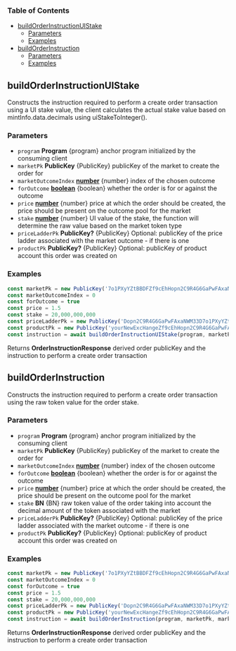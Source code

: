 <!-- Generated by documentation.js. Update this documentation by updating the source code. -->

### Table of Contents

*   [buildOrderInstructionUIStake][1]
    *   [Parameters][2]
    *   [Examples][3]
*   [buildOrderInstruction][4]
    *   [Parameters][5]
    *   [Examples][6]

## buildOrderInstructionUIStake

Constructs the instruction required to perform a create order transaction using a UI stake value, the client calculates the actual stake value based on mintInfo.data.decimals using uiStakeToInteger().

### Parameters

*   `program` **Program** {program} anchor program initialized by the consuming client
*   `marketPk` **PublicKey** {PublicKey} publicKey of the market to create the order for
*   `marketOutcomeIndex` **[number][7]** {number} index of the chosen outcome
*   `forOutcome` **[boolean][8]** {boolean} whether the order is for or against the outcome
*   `price` **[number][7]** {number} price at which the order should be created, the price should be present on the outcome pool for the market
*   `stake` **[number][7]** {number} UI value of the stake, the function will determine the raw value based on the market token type
*   `priceLadderPk` **PublicKey?** {PublicKey} Optional: publicKey of the price ladder associated with the market outcome - if there is one
*   `productPk` **PublicKey?** {PublicKey} Optional: publicKey of product account this order was created on

### Examples

```javascript
const marketPk = new PublicKey('7o1PXyYZtBBDFZf9cEhHopn2C9R4G6GaPwFAxaNWM33D')
const marketOutcomeIndex = 0
const forOutcome = true
const price = 1.5
const stake = 20,000,000,000
const priceLadderPk = new PublicKey('Dopn2C9R4G6GaPwFAxaNWM33D7o1PXyYZtBBDFZf9cEhH')
const productPk = new PublicKey('yourNewExcHangeZf9cEhHopn2C9R4G6GaPwFAxaNWM33D')
const instruction = await buildOrderInstructionUIStake(program, marketPk, marketOutcomeIndex, forOutcome, price, stake, priceLadderPk, productPk)
```

Returns **OrderInstructionResponse** derived order publicKey and the instruction to perform a create order transaction

## buildOrderInstruction

Constructs the instruction required to perform a create order transaction using the raw token value for the order stake.

### Parameters

*   `program` **Program** {program} anchor program initialized by the consuming client
*   `marketPk` **PublicKey** {PublicKey} publicKey of the market to create the order for
*   `marketOutcomeIndex` **[number][7]** {number} index of the chosen outcome
*   `forOutcome` **[boolean][8]** {boolean} whether the order is for or against the outcome
*   `price` **[number][7]** {number} price at which the order should be created, the price should be present on the outcome pool for the market
*   `stake` **BN** {BN} raw token value of the order taking into account the decimal amount of the token associated with the market
*   `priceLadderPk` **PublicKey?** {PublicKey} Optional: publicKey of the price ladder associated with the market outcome - if there is one
*   `productPk` **PublicKey?** {PublicKey} Optional: publicKey of product account this order was created on

### Examples

```javascript
const marketPk = new PublicKey('7o1PXyYZtBBDFZf9cEhHopn2C9R4G6GaPwFAxaNWM33D')
const marketOutcomeIndex = 0
const forOutcome = true
const price = 1.5
const stake = 20,000,000,000
const priceLadderPk = new PublicKey('Dopn2C9R4G6GaPwFAxaNWM33D7o1PXyYZtBBDFZf9cEhH')
const productPk = new PublicKey('yourNewExcHangeZf9cEhHopn2C9R4G6GaPwFAxaNWM33D')
const instruction = await buildOrderInstruction(program, marketPk, marketOutcomeIndex, forOutcome, price, stake, , productPk)
```

Returns **OrderInstructionResponse** derived order publicKey and the instruction to perform a create order transaction

[1]: #buildorderinstructionuistake

[2]: #parameters

[3]: #examples

[4]: #buildorderinstruction

[5]: #parameters-1

[6]: #examples-1

[7]: https://developer.mozilla.org/docs/Web/JavaScript/Reference/Global_Objects/Number

[8]: https://developer.mozilla.org/docs/Web/JavaScript/Reference/Global_Objects/Boolean
